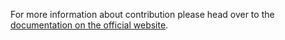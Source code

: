 For more information about contribution please head over to the [documentation on the official website](https://react-unity-webgl.dev/docs/contributing).

